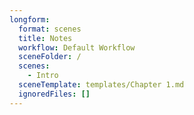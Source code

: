```yaml
---
longform:
  format: scenes
  title: Notes
  workflow: Default Workflow
  sceneFolder: /
  scenes:
    - Intro
  sceneTemplate: templates/Chapter 1.md
  ignoredFiles: []
---
```


